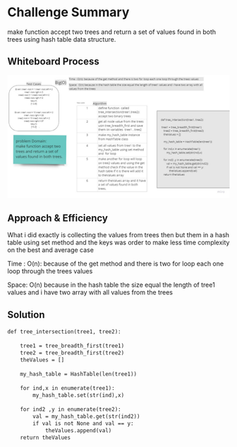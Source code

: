 # Challenge Summary
<!-- Description of the challenge -->
make function accept two trees and return a set of values found in both trees using hash table data structure.


## Whiteboard Process
<!-- Embedded whiteboard image -->

![](../images/tree_intersection.jpg)

## Approach & Efficiency
<!-- What approach did you take? Why? What is the Big O space/time for this approach? -->

What i did exactly is collecting the values from trees then but them in a hash table using set method and the keys was order to make less time complexity on the best and average case

Time : O(n): because of the get method and there is two for loop each one loop through the trees values

Space:  O(n) because in the hash table the size equal the length of tree1 values and i have two array with all values from the trees

## Solution
<!-- Show how to run your code, and examples of it in action -->

```
def tree_intersection(tree1, tree2):

    tree1 = tree_breadth_first(tree1)
    tree2 = tree_breadth_first(tree2)
    theValues = []

    my_hash_table = HashTable(len(tree1))

    for ind,x in enumerate(tree1):
        my_hash_table.set(str(ind),x)

    for ind2 ,y in enumerate(tree2):
        val = my_hash_table.get(str(ind2))
        if val is not None and val == y:
            theValues.append(val)
    return theValues

```
